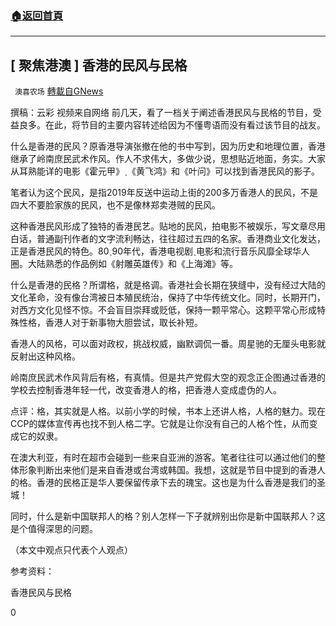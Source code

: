 ###  [:house:返回首頁](https://github.com/ourhimalayas/txt)
---


## [ 聚焦港澳 ] 香港的民风与民格
` 澳喜农场` [轉載自GNews](https://gnews.org/zh-hans/1539672/)

撰稿：云彩
视频来自网络
前几天，看了一档关于阐述香港民风与民格的节目，受益良多。在此，将节目的主要内容转述给因为不懂粤语而没有看过该节目的战友。

什么是香港的民风？原香港导演张撤在他的书中写到，因为历史和地理位置，香港继承了岭南庶民武术作风。作人不求伟大，多做少说，思想贴近地面，务实。大家从耳熟能详的电影《霍元甲》ˎ《黄飞鸿》和《叶问》可以找到香港民风的影子。

笔者认为这个民风，是指2019年反送中运动上街的200多万香港人的民风，不是四大不要脸家族的民风，也不是像林郑卖港贼的民风。

这种香港民风形成了独特的香港民艺。贴地的民风，拍电影不被娱乐，写文章尽用白话，普通副刊作者的文字流利畅达，往往超过五四的名家。香港商业文化发达，正是香港民风的特色。80ˎ90年代，香港电视剧ˎ电影和流行音乐风靡全球华人圈。大陆熟悉的作品例如《射雕英雄传》和《上海滩》等。

什么是香港的民格？所谓格，就是格调。香港社会长期在狭缝中，没有经过大陆的文化革命，没有像台湾被日本殖民统治，保持了中华传统文化。同时，长期开门，对西方文化见怪不惊。不会盲目崇拜或贬低，保持一颗平常心。这颗平常心形成特殊性格，香港人对于新事物大胆尝试，取长补短。

香港人的风格，可以面对政权，挑战权威，幽默调侃一番。周星驰的无厘头电影就反射出这种风格。

岭南庶民武术作风背后有格，有真情。但是共产党假大空的观念正企图通过香港的学校去控制香港年轻一代，改变香港人的格，把香港人变成虚伪的人。

点评：格，其实就是人格。以前小学的时候，书本上还讲人格，人格的魅力。现在CCP的媒体宣传再也找不到人格二字。它就是让你没有自己的人格个性，从而变成它的奴隶。

在澳大利亚，有时在超市会碰到一些来自亚洲的游客。笔者往往可以通过他们的整体形象判断出来他们是来自香港或台湾或韩国。我想，这就是节目中提到的香港人的格。香港的民格正是华人要保留传承下去的瑰宝。这也是为什么香港是我们的圣城！

同时，什么是新中国联邦人的格？别人怎样一下子就辨别出你是新中国联邦人？这是个值得深思的问题。

（本文中观点只代表个人观点）

参考资料：

香港民风与民格



0
